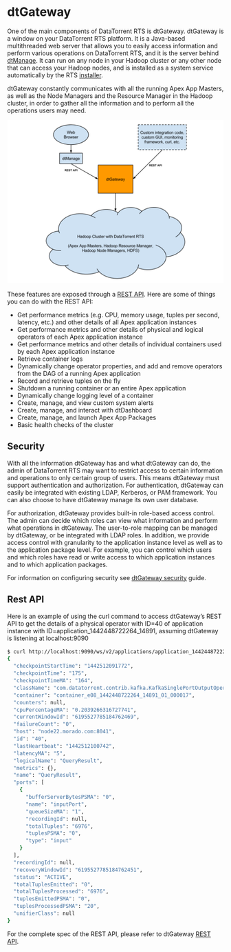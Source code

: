 dtGateway
===================

One of the main components of DataTorrent RTS is dtGateway.  dtGateway is a window on your DataTorrent RTS platform. It is a Java-based multithreaded web server that allows you to easily access information and perform various operations on DataTorrent RTS, and it is the server behind [dtManage](dtmanage.md). It can run on any node in your Hadoop cluster or any other node that can access your Hadoop nodes, and is installed as a system service automatically by the RTS [installer](installation.md).

dtGateway constantly communicates with all the running Apex App Masters, as well as the Node Managers and the Resource Manager in the Hadoop cluster, in order to gather all the information and to perform all the operations users may need.

![dtGateway diagram](images/dtgateway/dtgateway-01.png)

These features are exposed through a [REST API](dtgateway_api.md). Here are some of things you can do with the REST API:

- Get performance metrics (e.g. CPU, memory usage, tuples per second, latency, etc.) and other details of all Apex application instances
- Get performance metrics and other details of physical and logical operators of each Apex application instance
- Get performance metrics and other details of individual containers used by each Apex application instance
- Retrieve container logs
- Dynamically change operator properties, and add and remove operators from the DAG of a running Apex application
- Record and retrieve tuples on the fly
- Shutdown a running container or an entire Apex application
- Dynamically change logging level of a container
- Create, manage, and view custom system alerts
- Create, manage, and interact with dtDashboard
- Create, manage, and launch Apex App Packages
- Basic health checks of the cluster


## Security

With all the information dtGateway has and what dtGateway can do, the admin of DataTorrent RTS may want to restrict access to certain information and operations to only certain group of users. This means dtGateway must support authentication and authorization.  For authentication, dtGateway can easily be integrated with existing LDAP, Kerberos, or PAM framework.  You can also choose to have dtGateway manage its own user database.

For authorization, dtGateway provides built-in role-based access control. The admin can decide which roles can view what information and perform what operations in dtGateway. The user-to-role mapping can be managed by dtGateway, or be integrated with LDAP roles.  In addition, we provide access control with granularity to the application instance level as well as to the application package level. For example, you can control which users and which roles have read or write access to which application instances and to which application packages.

For information on configuring security see [dtGateway security](dtgateway_security.md) guide.

## Rest API

Here is an example of using the curl command to access dtGateway’s REST API to get the details of a physical operator with ID=40 of application instance with ID=application_1442448722264_14891, assuming dtGateway is listening at localhost:9090

```bash
$ curl http://localhost:9090/ws/v2/applications/application_1442448722264_14891/physicalPlan/operators/40
{
  "checkpointStartTime": "1442512091772",
  "checkpointTime": "175",
  "checkpointTimeMA": "164",
  "className": "com.datatorrent.contrib.kafka.KafkaSinglePortOutputOperator",
  "container": "container_e08_1442448722264_14891_01_000017",
  "counters": null,
  "cpuPercentageMA": "0.2039266316727741",
  "currentWindowId": "6195527785184762469",
  "failureCount": "0",
  "host": "node22.morado.com:8041",
  "id": "40",
  "lastHeartbeat": "1442512100742",
  "latencyMA": "5",
  "logicalName": "QueryResult",
  "metrics": {},
  "name": "QueryResult",
  "ports": [
    {
      "bufferServerBytesPSMA": "0",
      "name": "inputPort",
      "queueSizeMA": "1",
      "recordingId": null,
      "totalTuples": "6976",
      "tuplesPSMA": "0",
      "type": "input"
    }
  ],
  "recordingId": null,
  "recoveryWindowId": "6195527785184762451",
  "status": "ACTIVE",
  "totalTuplesEmitted": "0",
  "totalTuplesProcessed": "6976",
  "tuplesEmittedPSMA": "0",
  "tuplesProcessedPSMA": "20",
  "unifierClass": null
}
```

For the complete spec of the REST API, please refer to dtGateway [REST API](dtgateway_api.md).
